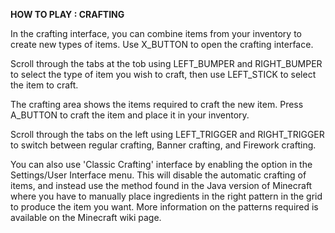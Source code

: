 **HOW TO PLAY : CRAFTING**

In the crafting interface, you can combine items from your inventory to create new types of items. Use X_BUTTON to open the crafting interface.

Scroll through the tabs at the tob using LEFT_BUMPER and RIGHT_BUMPER to select the type of item you wish to craft, then use LEFT_STICK to select the item to craft.

The crafting area shows the items required to craft the new item. Press A_BUTTON to craft the item and place it in your inventory.

Scroll through the tabs on the left using LEFT_TRIGGER and RIGHT_TRIGGER to switch between regular crafting, Banner crafting, and Firework crafting.

You can also use 'Classic Crafting' interface by enabling the option in the Settings/User Interface menu. This will disable the automatic crafting of items, and instead use the method found in the Java version of Minecraft where you have to manually place ingredients in the right pattern in the grid to produce the item you want. More information on the patterns required is available on the Minecraft wiki page.